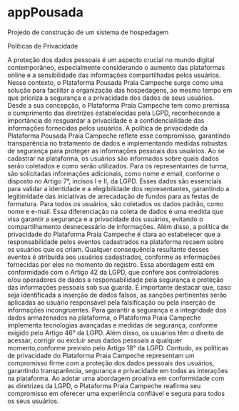 # appPousada
Projedo de construção de um sistema de hospedagem


Políticas de Privacidade

A proteção dos dados pessoais é um aspecto crucial no mundo digital contemporâneo, especialmente considerando o aumento das plataformas online e a sensibilidade das informações compartilhadas pelos usuários. Nesse contexto, o Plataforma Pousada Praia Campeche surge como uma solução para facilitar a organização das hospedagens, ao mesmo tempo em que prioriza a segurança e a privacidade dos dados de seus usuários. Desde a sua concepção, o Plataforma Praia Campeche tem como premissa o cumprimento das diretrizes estabelecidas pela LGPD, reconhecendo a importância de resguardar a privacidade e a confidencialidade das informações fornecidas pelos usuários.
A política de privacidade da Plataforma Pousada Praia Campeche reflete esse compromisso, garantindo transparência no tratamento de dados e implementando medidas robustas de segurança para proteger as informações pessoais dos usuários. Ao se cadastrar na plataforma, os usuários são informados sobre quais dados serão coletados e como serão utilizados. Para os representantes de turma, são solicitadas informações adicionais, como nome e email, conforme o disposto no Artigo 7°, incisos I e II, da LGPD. Esses dados são essenciais para validar a identidade e a elegibilidade dos representantes, garantindo a legitimidade das iniciativas de arrecadação de fundos para as festas de formatura. Para todos os usuários, são coletados os dados padrão, como nome e e-mail. Essa diferenciação na coleta de dados é uma medida que visa garantir a segurança e a privacidade dos usuários, evitando o compartilhamento desnecessário de informações. Além disso, a política de privacidade do
Plataforma Praia Campeche é clara ao estabelecer que a responsabilidade pelos eventos cadastrados na plataforma recaem sobre os usuários que os criam. Qualquer consequência resultante desses eventos é atribuída aos usuários cadastrados, conforme as informações fornecidas por eles no momento do registro. Essa abordagem está em conformidade com o Artigo 42 da LGPD, que confere aos controladores e/ou operadores de dados a responsabilidade pela segurança e proteção das informações pessoais sob sua guarda.
É importante destacar que, caso seja identificada a inserção de dados falsos, as sanções pertinentes serão aplicadas ao usuário responsável pela falsificação ou pela inserção de informações incongruentes. Para garantir a segurança e a integridade dos dados armazenados na plataforma, o Plataforma Praia Campeche implementa tecnologias avançadas e medidas de segurança, conforme exigido pelo Artigo 46° da LGPD. Além disso, os usuários têm o direito
de acessar, corrigir ou excluir seus dados pessoais a qualquer momento,conforme previsto pelo Artigo 18° da LGPD.
Contudo, as políticas de privacidade do Plataforma Praia Campeche representam um compromisso firme com a proteção dos dados pessoais dos usuários, garantindo transparência, segurança e privacidade em todas as interações na plataforma. Ao adotar uma abordagem proativa em conformidade com as diretrizes da LGPD, o Plataforma Praia Campeche reafirma seu compromisso em oferecer uma experiência confiável e segura para todos os seus usuários.
